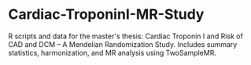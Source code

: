 # Cardiac-TroponinI-MR-Study
R scripts and data for the master's thesis: Cardiac Troponin I and Risk of CAD and DCM – A Mendelian Randomization Study. Includes summary statistics, harmonization, and MR analysis using TwoSampleMR.

